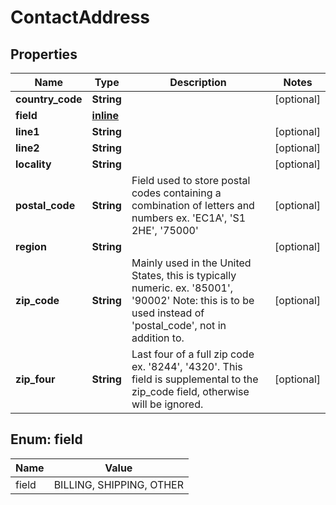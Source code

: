 
# ContactAddress

## Properties
Name | Type | Description | Notes
------------ | ------------- | ------------- | -------------
**country_code** | **String** |  |  [optional]
**field** | [**inline**](#FieldEnum) |  | 
**line1** | **String** |  |  [optional]
**line2** | **String** |  |  [optional]
**locality** | **String** |  |  [optional]
**postal_code** | **String** | Field used to store postal codes containing a combination of letters and numbers ex. &#39;EC1A&#39;, &#39;S1 2HE&#39;, &#39;75000&#39; |  [optional]
**region** | **String** |  |  [optional]
**zip_code** | **String** | Mainly used in the United States, this is typically numeric. ex. &#39;85001&#39;, &#39;90002&#39; Note: this is to be used instead of &#39;postal_code&#39;, not in addition to. |  [optional]
**zip_four** | **String** | Last four of a full zip code ex. &#39;8244&#39;, &#39;4320&#39;. This field is supplemental to the zip_code field, otherwise will be ignored. |  [optional]


<a name="FieldEnum"></a>
## Enum: field
Name | Value
---- | -----
field | BILLING, SHIPPING, OTHER



